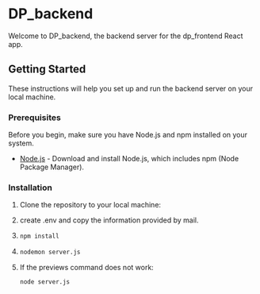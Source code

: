 # DP_backend

Welcome to DP_backend, the backend server for the dp_frontend React app.

## Getting Started

These instructions will help you set up and run the backend server on your local machine.

### Prerequisites

Before you begin, make sure you have Node.js and npm installed on your system.

- [Node.js](https://nodejs.org/) - Download and install Node.js, which includes npm (Node Package Manager).

### Installation

1. Clone the repository to your local machine:

2. create .env and copy the information provided by mail.
   
3. ```bash
   npm install
4. ```bash
   nodemon server.js
5. If the previews command does not work:
   ```bash
   node server.js
